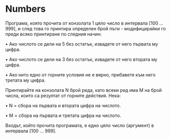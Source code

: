 # Numbers

Програма, която прочита от конзолата 1 цяло число в интервала
[100 … 999], и след това го принтира определен брой пъти - модифицирайки го
преди всяко принтиране по следния начин:

• Ако числото се дели на 5 без остатък, извадете от него първата му цифра.

• Ако числото се дели на 3 без остатък, извадете от него втората му цифра.

• Ако нито едно от горните условия не е вярно, прибавете към него третата му
цифра.

Принтирайте на конзолата N брой реда, като всеки ред има M на брой числа, които са резултат от горните действия. 
Нека:

• N = сбора на първата и втората цифра на числото.

• M = сбора на първата и третата цифра на числото.

Входът, който прочита програмата, е едно цяло число (аргумент) в интервала [100
… 999].
